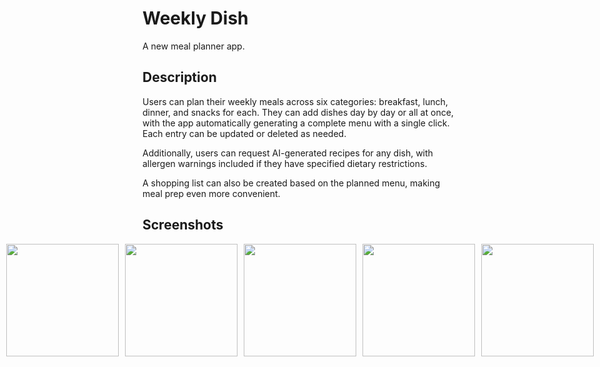 # Weekly Dish

A new meal planner app.

## Description

Users can plan their weekly meals across six categories: breakfast, lunch, dinner, and snacks for each. They can add dishes day by day or all at once, with the app automatically generating a complete menu with a single click. Each entry can be updated or deleted as needed. 

Additionally, users can request AI-generated recipes for any dish, with allergen warnings included if they have specified dietary restrictions. 

A shopping list can also be created based on the planned menu, making meal prep even more convenient.

## Screenshots
<p align="center" style="display: flex; justify-content: center; align-items: center; gap: 10px;">
  <img src="https://github.com/user-attachments/assets/2750739c-cea3-4d96-ae6c-6df9056540c2" width="180" style="vertical-align: middle;" />
  <img src="https://github.com/user-attachments/assets/bf828476-fa49-4e14-abe0-50eefd8f4845" width="180" style="vertical-align: middle;" />
  <img src="https://github.com/user-attachments/assets/03f1a74c-ebd4-47ab-9e8f-dcdec5aa9c8c" width="180" style="vertical-align: middle;" />
  <img src="https://github.com/user-attachments/assets/eb362b34-ffe3-4d7c-a135-1ef075f31567" width="180" style="vertical-align: middle;" />
  <img src="https://github.com/user-attachments/assets/b8bac0b2-c892-4a07-8434-7e377f05a6c9" width="180" style="vertical-align: middle;" />
</p>

